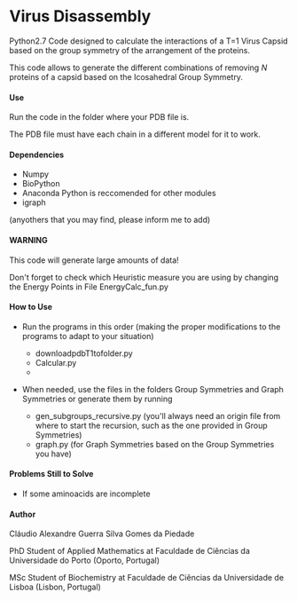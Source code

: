 # Virus Disassembly

Python2.7 Code designed to calculate the interactions of a T=1 Virus Capsid based on the group symmetry of the arrangement of the proteins.

This code allows to generate the different combinations of removing *N* proteins of a capsid based on the Icosahedral Group Symmetry.


#### Use

Run the code in the folder where your PDB file is.

The PDB file must have each chain in a different model for it to work.

#### Dependencies

+ Numpy
+ BioPython
+ Anaconda Python is reccomended for other modules
+ igraph

(anyothers that you may find, please inform me to add)

#### WARNING

This code will generate large amounts of data!

Don't forget to check which Heuristic measure you are using by changing the Energy Points in File EnergyCalc_fun.py

#### How to Use

+ Run the programs in this order (making the proper modifications to the programs to adapt to your situation)
  + downloadpdbT1tofolder.py
  + Calcular.py
  + 

+ When needed, use the files in the folders Group Symmetries and Graph Symmetries or generate them by running
  + gen_subgroups_recursive.py (you'll always need an origin file from where to start the recursion, such as the one provided in Group Symmetries)
  + graph.py (for Graph Symmetries based on the Group Symmetries you have)

#### Problems Still to Solve

+ If some aminoacids are incomplete

#### Author

Cláudio Alexandre Guerra Silva Gomes da Piedade

PhD Student of Applied Mathematics at Faculdade de Ciências da Universidade do Porto (Oporto, Portugal)

MSc Student of Biochemistry at Faculdade de Ciências da Universidade de Lisboa (Lisbon, Portugal)

